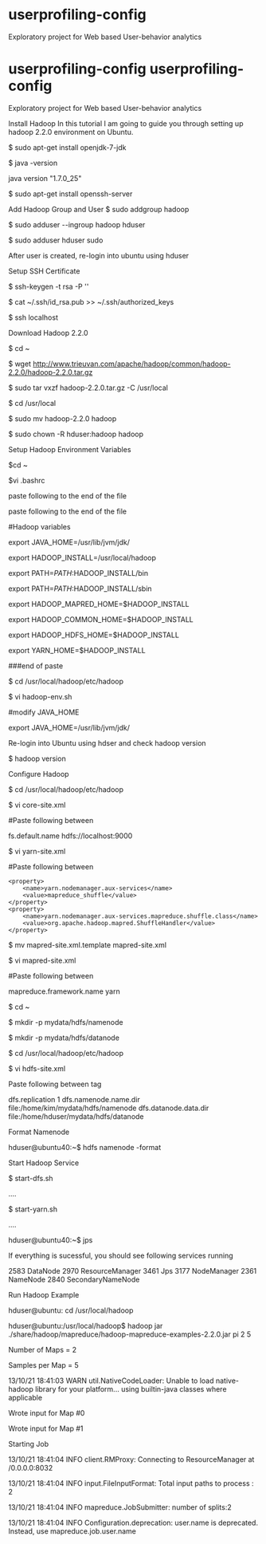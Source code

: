 userprofiling-config
====================

Exploratory project for Web based User-behavior analytics

userprofiling-config
userprofiling-config
====================

Exploratory project for Web based User-behavior analytics

Install Hadoop
In this tutorial I am going to guide you through setting up hadoop 2.2.0 environment on Ubuntu.

$ sudo apt-get install openjdk-7-jdk

$ java -version

java version "1.7.0_25"

$ sudo apt-get install openssh-server

Add Hadoop Group and User
$ sudo addgroup hadoop

$ sudo adduser --ingroup hadoop hduser

$ sudo adduser hduser sudo

After user is created, re-login into ubuntu using hduser

Setup SSH Certificate

$ ssh-keygen -t rsa -P ''

$ cat ~/.ssh/id_rsa.pub >> ~/.ssh/authorized_keys

$ ssh localhost

Download Hadoop 2.2.0

$ cd ~

$ wget http://www.trieuvan.com/apache/hadoop/common/hadoop-2.2.0/hadoop-2.2.0.tar.gz

$ sudo tar vxzf hadoop-2.2.0.tar.gz -C /usr/local

$ cd /usr/local

$ sudo mv hadoop-2.2.0 hadoop

$ sudo chown -R hduser:hadoop hadoop

Setup Hadoop Environment Variables

$cd ~

$vi .bashrc

paste following to the end of the file 

paste following to the end of the file 

#Hadoop variables

export JAVA_HOME=/usr/lib/jvm/jdk/

export HADOOP_INSTALL=/usr/local/hadoop

export PATH=$PATH:$HADOOP_INSTALL/bin

export PATH=$PATH:$HADOOP_INSTALL/sbin

export HADOOP_MAPRED_HOME=$HADOOP_INSTALL

export HADOOP_COMMON_HOME=$HADOOP_INSTALL

export HADOOP_HDFS_HOME=$HADOOP_INSTALL

export YARN_HOME=$HADOOP_INSTALL

###end of paste

$ cd /usr/local/hadoop/etc/hadoop

$ vi hadoop-env.sh

#modify JAVA_HOME

export JAVA_HOME=/usr/lib/jvm/jdk/

Re-login into Ubuntu using hdser and check hadoop version

$ hadoop version

Configure Hadoop

$ cd /usr/local/hadoop/etc/hadoop

$ vi core-site.xml

#Paste following between <configuration>

<configuration>
    <property>
        <name>fs.default.name</name>
        <value>hdfs://localhost:9000</value>
    </property>
</configuration>


$ vi yarn-site.xml

#Paste following between <configuration>


<configuration>

<!-- Site specific YARN configuration properties -->

    <property>
        <name>yarn.nodemanager.aux-services</name>
        <value>mapreduce_shuffle</value>
    </property>
    <property>
        <name>yarn.nodemanager.aux-services.mapreduce.shuffle.class</name>
        <value>org.apache.hadoop.mapred.ShuffleHandler</value>
    </property>
</configuration>


$ mv mapred-site.xml.template mapred-site.xml

$ vi mapred-site.xml

#Paste following between<configuration>

<configuration>
  <property>
    <name>mapreduce.framework.name</name>
    <value>yarn</value>
  </property>
</configuration>


$ cd ~

$ mkdir -p mydata/hdfs/namenode

$ mkdir -p mydata/hdfs/datanode

$ cd /usr/local/hadoop/etc/hadoop

$ vi hdfs-site.xml

Paste following between <configuration> tag

<configuration>
<property>
    <name>dfs.replication</name>
    <value>1</value>
</property>
<property>
    <name>dfs.namenode.name.dir</name>
    <value>file:/home/kim/mydata/hdfs/namenode</value>
</property>
<property>
    <name>dfs.datanode.data.dir</name>
    <value>file:/home/hduser/mydata/hdfs/datanode</value>
</property>
</configuration>
 

Format Namenode

hduser@ubuntu40:~$ hdfs namenode -format

Start Hadoop Service

$ start-dfs.sh

....

$ start-yarn.sh

....

hduser@ubuntu40:~$ jps

If everything is sucessful, you should see following services running

2583 DataNode
2970 ResourceManager
3461 Jps
3177 NodeManager
2361 NameNode
2840 SecondaryNameNode

Run Hadoop Example

hduser@ubuntu: cd /usr/local/hadoop

hduser@ubuntu:/usr/local/hadoop$ hadoop jar ./share/hadoop/mapreduce/hadoop-mapreduce-examples-2.2.0.jar pi 2 5


Number of Maps  = 2

Samples per Map = 5

13/10/21 18:41:03 WARN util.NativeCodeLoader: Unable to load native-hadoop library for your platform... using builtin-java classes where applicable

Wrote input for Map #0

Wrote input for Map #1

Starting Job

13/10/21 18:41:04 INFO client.RMProxy: Connecting to ResourceManager at /0.0.0.0:8032

13/10/21 18:41:04 INFO input.FileInputFormat: Total input paths to process : 2

13/10/21 18:41:04 INFO mapreduce.JobSubmitter: number of splits:2

13/10/21 18:41:04 INFO Configuration.deprecation: user.name is deprecated. Instead, use mapreduce.job.user.name







